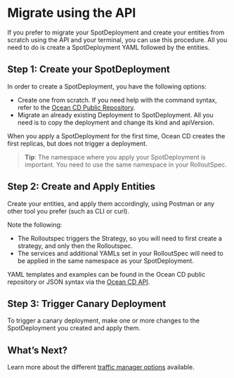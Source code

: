 # Migrate using the API

If you prefer to migrate your SpotDeployment and create your entities from scratch using the API and your terminal, you can use this procedure. All you need to do is create a SpotDeployment YAML followed by the entities.

## Step 1: Create your SpotDeployment

In order to create a SpotDeployment, you have the following options:

- Create one from scratch. If you need help with the command syntax, refer to the [Ocean CD Public Repository](https://github.com/spotinst/spot-oceancd-releases/tree/main/Quick%20Start%20%26%20Examples).
- Migrate an already existing Deployment to SpotDeployment. All you need is to copy the deployment and change its kind and apiVersion.

When you apply a SpotDeployment for the first time, Ocean CD creates the first replicas, but does not trigger a deployment.

> **Tip**: The namespace where you apply your SpotDeployment is important. You need to use the same namespace in your RolloutSpec.

## Step 2: Create and Apply Entities

Create your entities, and apply them accordingly, using Postman or any other tool you prefer (such as CLI or curl).

Note the following:
- The Rolloutspec triggers the Strategy, so you will need to first create a strategy, and only then the Rolloutspec.
- The services and additional YAMLs set in your RolloutSpec will need to be applied in the same namespace as your SpotDeployment.

YAML templates and examples can be found in the Ocean CD public repository or JSON syntax via the [Ocean CD API](https://docs.spot.io/api/#tag/Ocean-CD).

## Step 3: Trigger Canary Deployment

To trigger a canary deployment, make one or more changes to the SpotDeployment you created and apply them.

## What’s Next?

Learn more about the different [traffic manager options](ocean-cd/getting-started/traffic-manager-reference) available.
